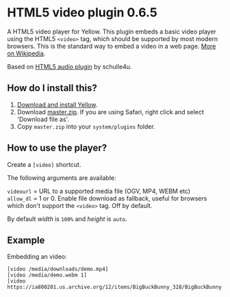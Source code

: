 # HTML5 video plugin 0.6.5
A HTML5 video player for Yellow. This plugin embeds a basic video player using the HTML5 `<video>` tag, which should be supported by most modern browsers. This is the standard way to embed a video in a web page. [More on Wikipedia](https://en.wikipedia.org/wiki/HTML5_video).

Based on [HTML5 audio plugin](https://github.com/schulle4u/yellow-plugin-audio) by schulle4u.

## How do I install this?

1. [Download and install Yellow](https://github.com/datenstrom/yellow/).
2. Download [master.zip](https://github.com/nibreh/yellow-plugin-video/archive/master.zip). If you are using Safari, right click and select 'Download file as'.
3. Copy `master.zip` into your `system/plugins` folder.

## How to use the player?

Create a `[video]` shortcut.

The following arguments are available:

`videourl` = URL to a supported media file (OGV, MP4, WEBM etc)  
`allow_dl` = 1 or 0. Enable file download as fallback, useful for browsers which don't support the `<video>` tag. Off by default.

By default *width* is `100%` and *height* is `auto`.

## Example

Embedding an video:

    [video /media/downloads/demo.mp4] 
    [video /media/demo.webm 1] 
    [video https://ia800201.us.archive.org/12/items/BigBuckBunny_328/BigBuckBunny.ogv]
